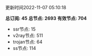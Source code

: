 更新时间2022-11-07 05:10:18

**总订阅: 45**
**总节点: 2693**
**有效节点: 704**
- ssr节点: 15
- v2ray节点: 511
- trojan节点: 64
- ss节点: 114
